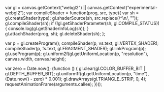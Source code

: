 var gl = canvas.getContext("webgl2") || canvas.getContext("experimental-webgl2");
var compileShader = function(prog, src, type){
    var sh = gl.createShader(type);
    gl.shaderSource(sh, src.replace(/^\n/, ""));
    gl.compileShader(sh);
    if (!gl.getShaderParameter(sh, gl.COMPILE_STATUS)) {
      console.log(gl.getShaderInfoLog(sh));
    }    
    gl.attachShader(prog, sh);
    gl.deleteShader(sh);
};
        
var p = gl.createProgram();
compileShader(p, vs.text, gl.VERTEX_SHADER);
compileShader(p, fs.text, gl.FRAGMENT_SHADER);
gl.linkProgram(p);
gl.useProgram(p);
gl.uniform2f(gl.getUniformLocation(p, "resolution"), canvas.width, canvas.height);

var zero = Date.now();
(function () { 
    gl.clear(gl.COLOR_BUFFER_BIT | gl.DEPTH_BUFFER_BIT);
    gl.uniform1f(gl.getUniformLocation(p, "time"), (Date.now() - zero) * 0.001);
    gl.drawArrays(gl.TRIANGLE_STRIP, 0, 4);
    requestAnimationFrame(arguments.callee);
})();
